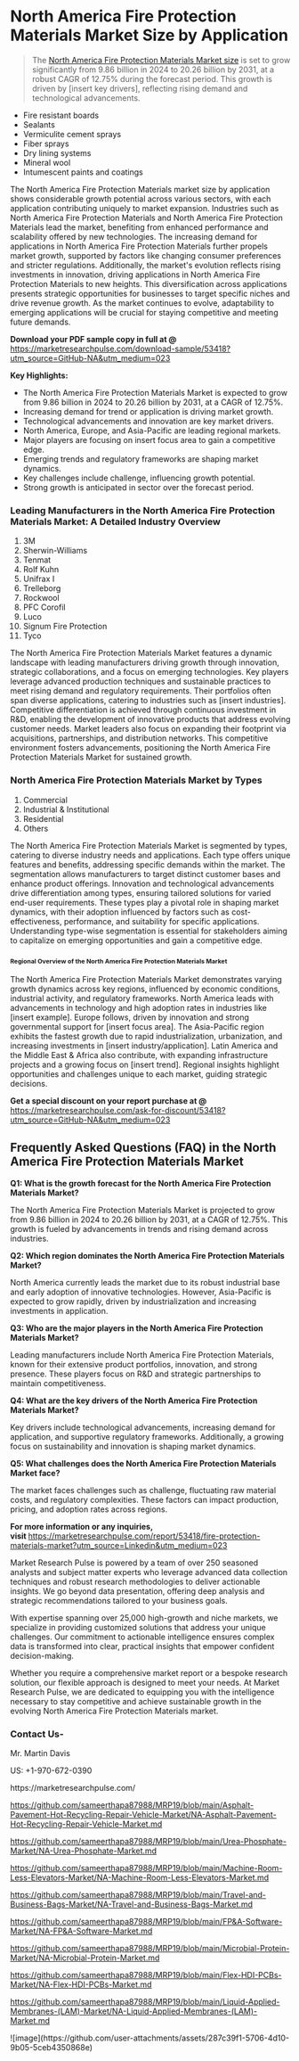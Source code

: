 <h1>North America Fire Protection Materials Market&nbsp;Size by Application</h1><blockquote><p>The <a href="https://marketresearchpulse.com/download-sample/53418?utm_source=GitHub-NA&amp;utm_medium=023">North America Fire Protection Materials Market size</a> is set to grow significantly from 9.86 billion in 2024 to 20.26 billion by 2031, at a robust CAGR of 12.75% during the forecast period. This growth is driven by [insert key drivers], reflecting rising demand and technological advancements.</p></blockquote><ul><li>Fire resistant boards<li> Sealants<li> Vermiculite cement sprays<li> Fiber sprays<li> Dry lining systems<li> Mineral wool<li> Intumescent paints and coatings</li></ul><p>The North America Fire Protection Materials market size by application shows considerable growth potential across various sectors, with each application contributing uniquely to market expansion. Industries such as North America Fire Protection Materials and North America Fire Protection Materials lead the market, benefiting from enhanced performance and scalability offered by new technologies. The increasing demand for applications in North America Fire Protection Materials further propels market growth, supported by factors like changing consumer preferences and stricter regulations. Additionally, the market's evolution reflects rising investments in innovation, driving applications in North America Fire Protection Materials to new heights. This diversification across applications presents strategic opportunities for businesses to target specific niches and drive revenue growth. As the market continues to evolve, adaptability to emerging applications will be crucial for staying competitive and meeting future demands.</p><p><strong>Download your PDF sample copy in full at @ </strong><a href="https://marketresearchpulse.com/download-sample/53418?utm_source=GitHub-NA&amp;utm_medium=023">https://marketresearchpulse.com/download-sample/53418?utm_source=GitHub-NA&amp;utm_medium=023</a></p><p><strong>Key Highlights: </strong></p><ul><li>The North America Fire Protection Materials Market is expected to grow from 9.86 billion in 2024 to 20.26 billion by 2031, at a CAGR of 12.75%.</li><li>Increasing demand for trend or application is driving market growth.</li><li>Technological advancements and innovation are key market drivers.</li><li>North America, Europe, and Asia-Pacific are leading regional markets.</li><li>Major players are focusing on insert focus area to gain a competitive edge.</li><li>Emerging trends and regulatory frameworks are shaping market dynamics.</li><li>Key challenges include challenge, influencing growth potential.</li><li>Strong growth is anticipated in sector over the forecast period.</li></ul><h3>Leading Manufacturers in the North America Fire Protection Materials Market: A Detailed Industry Overview</h3><ol><li>3M</li><li>Sherwin-Williams</li><li>Tenmat</li><li>Rolf Kuhn</li><li>Unifrax I</li><li>Trelleborg</li><li>Rockwool</li><li>PFC Corofil</li><li>Luco</li><li>Signum Fire Protection</li><li>Tyco</li></ol><div class="flex max-w-full flex-col flex-grow"><div class="min-h-8 text-message flex w-full flex-col items-end gap-2 whitespace-normal break-words [.text-message+&amp;]:mt-5" dir="auto" data-message-author-role="assistant" data-message-id="fd8432e4-4910-450d-b182-61b7bfb0a01f" data-message-model-slug="gpt-4o"><div class="flex w-full flex-col gap-1 empty:hidden first:pt-[3px]"><div class="markdown prose w-full break-words dark:prose-invert light"><p>The North America Fire Protection Materials Market features a dynamic landscape with leading manufacturers driving growth through innovation, strategic collaborations, and a focus on emerging technologies. Key players leverage advanced production techniques and sustainable practices to meet rising demand and regulatory requirements. Their portfolios often span diverse applications, catering to industries such as [insert industries]. Competitive differentiation is achieved through continuous investment in R&amp;D, enabling the development of innovative products that address evolving customer needs. Market leaders also focus on expanding their footprint via acquisitions, partnerships, and distribution networks. This competitive environment fosters advancements, positioning the North America Fire Protection Materials Market for sustained growth.</p></div></div></div></div><h3>North America Fire Protection Materials Market by Types</h3><ol><li>Commercial<li> Industrial & Institutional<li> Residential<li> Others</li></ol><div class="flex max-w-full flex-col flex-grow"><div class="min-h-8 text-message flex w-full flex-col items-end gap-2 whitespace-normal break-words [.text-message+&amp;]:mt-5" dir="auto" data-message-author-role="assistant" data-message-id="084470be-0bb7-4664-bddf-5156b4f41249" data-message-model-slug="gpt-4o-mini"><div class="flex w-full flex-col gap-1 empty:hidden first:pt-[3px]"><div class="markdown prose w-full break-words dark:prose-invert light"><p>The North America Fire Protection Materials Market is segmented by types, catering to diverse industry needs and applications. Each type offers unique features and benefits, addressing specific demands within the market. The segmentation allows manufacturers to target distinct customer bases and enhance product offerings. Innovation and technological advancements drive differentiation among types, ensuring tailored solutions for varied end-user requirements. These types play a pivotal role in shaping market dynamics, with their adoption influenced by factors such as cost-effectiveness, performance, and suitability for specific applications. Understanding type-wise segmentation is essential for stakeholders aiming to capitalize on emerging opportunities and gain a competitive edge.</p></div></div></div></div><h3><span style="font-size: 11px;">Regional Overview of the North America Fire Protection Materials Market</span></h3><div class="flex max-w-full flex-col flex-grow"><div class="min-h-8 text-message flex w-full flex-col items-end gap-2 whitespace-normal break-words [.text-message+&amp;]:mt-5" dir="auto" data-message-author-role="assistant" data-message-id="e9038762-ce64-4e30-91c9-9bd413514231" data-message-model-slug="gpt-4o-mini"><div class="flex w-full flex-col gap-1 empty:hidden first:pt-[3px]"><div class="markdown prose w-full break-words dark:prose-invert light"><p>The North America Fire Protection Materials Market demonstrates varying growth dynamics across key regions, influenced by economic conditions, industrial activity, and regulatory frameworks. North America leads with advancements in technology and high adoption rates in industries like [insert example]. Europe follows, driven by innovation and strong governmental support for [insert focus area]. The Asia-Pacific region exhibits the fastest growth due to rapid industrialization, urbanization, and increasing investments in [insert industry/application]. Latin America and the Middle East &amp; Africa also contribute, with expanding infrastructure projects and a growing focus on [insert trend]. Regional insights highlight opportunities and challenges unique to each market, guiding strategic decisions.</p></div></div></div></div><p><strong>Get a special discount on your report purchase at @ </strong><a href="https://marketresearchpulse.com/ask-for-discount/53418?utm_source=GitHub-NA&amp;utm_medium=023">https://marketresearchpulse.com/ask-for-discount/53418?utm_source=GitHub-NA&amp;utm_medium=023</a></p><h2>Frequently Asked Questions (FAQ) in the North America Fire Protection Materials Market</h2><p><strong>Q1: What is the growth forecast for the North America Fire Protection Materials Market?</strong></p><p>The North America Fire Protection Materials Market is projected to grow from 9.86 billion in 2024 to 20.26 billion by 2031, at a CAGR of 12.75%. This growth is fueled by advancements in trends and rising demand across industries.</p><p><strong>Q2: Which region dominates the North America Fire Protection Materials Market?</strong></p><p>North America currently leads the market due to its robust industrial base and early adoption of innovative technologies. However, Asia-Pacific is expected to grow rapidly, driven by industrialization and increasing investments in application.</p><p><strong>Q3: Who are the major players in the North America Fire Protection Materials Market?</strong></p><p>Leading manufacturers include North America Fire Protection Materials, known for their extensive product portfolios, innovation, and strong presence. These players focus on R&amp;D and strategic partnerships to maintain competitiveness.</p><p><strong>Q4: What are the key drivers of the North America Fire Protection Materials Market?</strong></p><p>Key drivers include technological advancements, increasing demand for application, and supportive regulatory frameworks. Additionally, a growing focus on sustainability and innovation is shaping market dynamics.</p><p><strong>Q5: What challenges does the North America Fire Protection Materials Market face?</strong></p><p>The market faces challenges such as challenge, fluctuating raw material costs, and regulatory complexities. These factors can impact production, pricing, and adoption rates across regions.</p><p><strong>For more information or any inquiries, visit&nbsp;</strong><a href="https://marketresearchpulse.com/report/53418/fire-protection-materials-market?utm_source=Linkedin&utm_medium=023">https://marketresearchpulse.com/report/53418/fire-protection-materials-market?utm_source=Linkedin&utm_medium=023</a></p><p>Market Research Pulse is powered by a team of over 250 seasoned analysts and subject matter experts who leverage advanced data collection techniques and robust research methodologies to deliver actionable insights. We go beyond data presentation, offering deep analysis and strategic recommendations tailored to your business goals.</p><p>With expertise spanning over 25,000 high-growth and niche markets, we specialize in providing customized solutions that address your unique challenges. Our commitment to actionable intelligence ensures complex data is transformed into clear, practical insights that empower confident decision-making.</p><p>Whether you require a comprehensive market report or a bespoke research solution, our flexible approach is designed to meet your needs. At Market Research Pulse, we are dedicated to equipping you with the intelligence necessary to stay competitive and achieve sustainable growth in the evolving North America Fire Protection Materials market.</p><h3><strong>Contact Us-</strong></h3><p>Mr. Martin Davis</p><p>US: +1-970-672-0390</p><p>https://marketresearchpulse.com/</p><p><a href="https://github.com/sameerthapa87988/MRP19/blob/main/Asphalt-Pavement-Hot-Recycling-Repair-Vehicle-Market/NA-Asphalt-Pavement-Hot-Recycling-Repair-Vehicle-Market.md">https://github.com/sameerthapa87988/MRP19/blob/main/Asphalt-Pavement-Hot-Recycling-Repair-Vehicle-Market/NA-Asphalt-Pavement-Hot-Recycling-Repair-Vehicle-Market.md</a></p><p><a href="https://github.com/sameerthapa87988/MRP19/blob/main/Urea-Phosphate-Market/NA-Urea-Phosphate-Market.md">https://github.com/sameerthapa87988/MRP19/blob/main/Urea-Phosphate-Market/NA-Urea-Phosphate-Market.md</a></p><p><a href="https://github.com/sameerthapa87988/MRP19/blob/main/Machine-Room-Less-Elevators-Market/NA-Machine-Room-Less-Elevators-Market.md">https://github.com/sameerthapa87988/MRP19/blob/main/Machine-Room-Less-Elevators-Market/NA-Machine-Room-Less-Elevators-Market.md</a></p><p><a href="https://github.com/sameerthapa87988/MRP19/blob/main/Travel-and-Business-Bags-Market/NA-Travel-and-Business-Bags-Market.md">https://github.com/sameerthapa87988/MRP19/blob/main/Travel-and-Business-Bags-Market/NA-Travel-and-Business-Bags-Market.md</a></p><p><a href="https://github.com/sameerthapa87988/MRP19/blob/main/FP&A-Software-Market/NA-FP&A-Software-Market.md">https://github.com/sameerthapa87988/MRP19/blob/main/FP&A-Software-Market/NA-FP&A-Software-Market.md</a></p><p><a href="https://github.com/sameerthapa87988/MRP19/blob/main/Microbial-Protein-Market/NA-Microbial-Protein-Market.md">https://github.com/sameerthapa87988/MRP19/blob/main/Microbial-Protein-Market/NA-Microbial-Protein-Market.md</a></p><p><a href="https://github.com/sameerthapa87988/MRP19/blob/main/Flex-HDI-PCBs-Market/NA-Flex-HDI-PCBs-Market.md">https://github.com/sameerthapa87988/MRP19/blob/main/Flex-HDI-PCBs-Market/NA-Flex-HDI-PCBs-Market.md</a></p><p><a href="https://github.com/sameerthapa87988/MRP19/blob/main/Liquid-Applied-Membranes-(LAM)-Market/NA-Liquid-Applied-Membranes-(LAM)-Market.md">https://github.com/sameerthapa87988/MRP19/blob/main/Liquid-Applied-Membranes-(LAM)-Market/NA-Liquid-Applied-Membranes-(LAM)-Market.md</a></p>
![image](https://github.com/user-attachments/assets/287c39f1-5706-4d10-9b05-5ceb4350868e)
